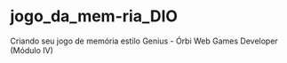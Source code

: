 # jogo_da_mem-ria_DIO
Criando seu jogo de memória estilo Genius - Órbi Web Games Developer (Módulo IV)

